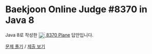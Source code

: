 # Baekjoon Online Judge #8370 in Java 8
Java 8로 작성한 [<img src="https://static.solved.ac/tier_small/1.svg" height="20" align="center">
8370 Plane](https://www.acmicpc.net/problem/8370) 답안입니다.

[문제 풀기](https://www.acmicpc.net/problem/8370) /
[제출 보기](https://www.acmicpc.net/source/87048798)
